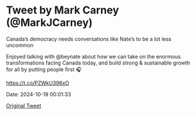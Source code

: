 # Tweet by Mark Carney (@MarkJCarney)

Canada’s democracy needs conversations like Nate’s to be a lot less uncommon

Enjoyed talking with @beynate about how we can take on the enormous transformations facing Canada today, and build strong &amp; sustainable growth for all by putting people first 🎧

https://t.co/PZWkU396xO

Date: 2024-10-19 00:01:33

[Original Tweet](https://x.com/MarkJCarney/status/1847427832634393088)
